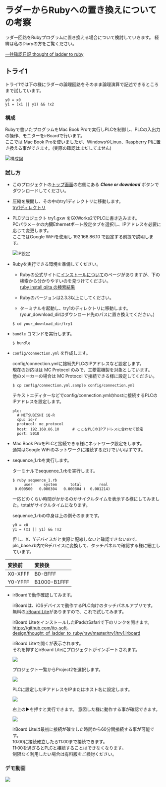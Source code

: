 # ラダーからRubyへの置き換えについての考察

ラダー回路をRubyプログラムに置き換える場合について検討していきます。
経緯は私のDiaryの方をご覧ください。

[一往確認日記 thought of ladder to ruby](http://diary.itosoft.com/?category=thought_of_ladder_to_ruby)

## トライ1

トライ1では下の様にラダーの論理回路をそのまま論理演算で記述できるところまで試しています。

```
y0 = x0
y1 = (x1 || y1) && !x2
```

### 構成

Rubyで書いたプログラムをMac Book Proで実行しPLCを制御し、PLCの入出力の操作、モニターをirBoardで行います。  
ここでは Mac Book Proを使いましたが、WindowsやLinux、Raspberry PIに置き換える事ができます。(実際の確認はまだしてません)

![構成図](https://i.gyazo.com/77556d1a56d8bb74a9b757265de93ad9.png)

### 試し方

- このプロジェクトの[トップ画面](https://github.com/ito-soft-design/thought_of_ladder_to_ruby)の右側にある ___Clone or download___ ボタンでダウンロードしてください。
- 圧縮を展開し、その中のtry1ディレクトリに移動します。  
  [try1ディレクトリ](https://github.com/ito-soft-design/thought_of_ladder_to_ruby/tree/master/try1)

- PLCプロジェクト try1.gxw をGXWorks2でPLCに書き込みます。  
  PCパラメータの内臓Ethernetポート設定タブを選択し、IPアドレスを必要に応じて変更します。    
  ここではGoogle WiFiを使用し 192.168.86.10 で設定する前提で説明します。

  ![IP設定](https://i.gyazo.com/e60814b2b3e8518538f7aaac467b8387.png)

- Rubyを実行できる環境を準備してください。
  - Rubyの公式サイトに[インストールについて](https://www.ruby-lang.org/ja/documentation/installation/)のページがありますが、下の検索から分かりやすいのを見つけてください。  
  [ruby install qiita の検索結果](https://www.google.com/search?client=safari&rls=en&ei=kZHDXMrzNsaD8wX-qrOwDg&q=ruby+install+qiita&oq=ruby+install+qiita&gs_l=psy-ab.3...1286.6932..7335...6.0..0.111.1016.6j4......0....1..gws-wiz.......0i71j0j0i8i4i30j33i160j0i8i30j0i203j0i4i30j0i30j33i21.pXAJHawhwyE)
  - Rubyのバージョンは2.3.3以上にしてください。

  - ターミナルを起動し、try1のディレクトリに移動します。
  (your_download_dirはダウンロード先のパスに置き換えてください。)  

  ```
  $ cd your_download_dir/try1
  ```

- ```bundle``` コマンドを実行します。

  ```
  $ bundle
  ```

- ```config/connection.yml``` を作成します。

  config/connection.ymlに接続先PLCのIPアドレスなど設定します。  
  現在の対応はは MC Protocol のみで、三菱電機製を対象としています。  
  他のメーカーの場合は MC Protocol で接続できる様に設定してください。  

  ```
  $ cp config/connection.yml.sample config/connection.yml
  ```

  テキストエディターなどでconfig/connection.ymlのhostに接続するPLCのIPアドレスを設定します。

  ```
  plc:
    # MITSUBISHI iQ-R
    cpu: iq-r
    protocol: mc_protocol
    host: 192.168.86.10      # ここをPLCのIPアドレスに合わせて設定
    port: 5010
  ```
- Mac Book ProをPLCと接続できる様にネットワーク設定をします。  
  通常はGoogle WiFiのネットワークに接続するだけでいいはずです。

- sequence_1.rbを実行します。

  ターミナルでsequence_1.rbを実行します。  

  ```
  $ ruby sequence_1.rb
       user     system      total        real
   0.000500   0.000304   0.000804 (  0.001214)
  ```

  一応どのくらい時間がかかるのかサイクルタイムを表示する様にしてみました。totalがサイクルタイムになります。  

  sequence_1.rbの中身は上の例そのままです。

  ```
  y0 = x0
  y1 = (x1 || y1) && !x2
  ```

  但し、X、Yデバイスだと実際に配線しないと確認できないので、plc_base.rb内でBデバイスに変換して、タッチパネルで確認する様に細工しています。  

| 変換前 | 変換後 |
|:--|:--|
|X0-XFFF|B0-BFFF|
|Y0-YFFF|B1000-B1FFF|


- irBoardで動作確認してみます。

  irBoardは、iOSデバイスで動作するPLC向けのタッチパネルアプリです。  
  無料の[irBoard Lite](https://itunes.apple.com/jp/app/irboard-lite/id432058811?mt=8)がありますので、これで試してみます。  

  irBoard LiteをインストールしたiPadのSafariで下のリンクを開きます。  
  https://github.com/ito-soft-design/thought_of_ladder_to_ruby/raw/master/try1/try1.irboard

  irBoard Liteで開くが表示されます。  
  それを押すとirBoard Liteにプロジェクトがインポートされます。

  ![](https://i.gyazo.com/7ea1b94a3ac3d6c9438a062cd1c8f625.png)

  プロジェクト一覧からProject2を選択します。

  ![](https://i.gyazo.com/5b5bfe7c8b3e2d01911c33a4e52140d1.png)

  PLCに設定したIPアドレスをIPまたはホスト名に設定します。

  ![](https://i.gyazo.com/46c37a8585e2c63d6c61cc31ad8c98f6.png)

  右上の▶︎を押すと実行できます。
  意図した様に動作する事が確認できます。

  ![](https://i.gyazo.com/f7125b584b09af955e50594bb1acd3ed.png)

  irBoard Liteは最初に接続が確立した時間から60分間接続する事が可能です。  
  10:00に接続確立したら11:00まで接続できます。  
  11:00を過ぎるとPLCと接続することはできなくなります。  
  制限なく利用したい場合は有料版をご検討ください。

### デモ動画

[![](https://img.youtube.com/vi/phHdJCKn37I/0.jpg)](https://www.youtube.com/watch?v=phHdJCKn37I)
